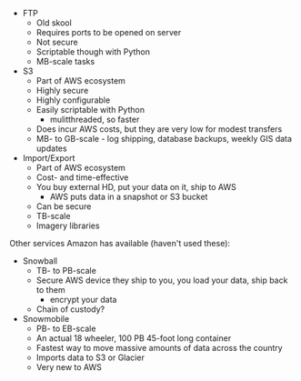 - FTP
    - Old skool
    - Requires ports to be opened on server
    - Not secure
    - Scriptable though with Python
    - MB-scale tasks
- S3
    - Part of AWS ecosystem
    - Highly secure
    - Highly configurable
    - Easily scriptable with Python
        - mulitthreaded, so faster
    - Does incur AWS costs, but they are very low for modest transfers
    - MB- to GB-scale - log shipping, database backups, weekly GIS data updates
- Import/Export
    - Part of AWS ecosystem
    - Cost- and time-effective
    - You buy external HD, put your data on it, ship to AWS
        - AWS puts data in a snapshot or S3 bucket
    - Can be secure
    - TB-scale
    - Imagery libraries

Other services Amazon has available (haven't used these):

- Snowball
    - TB- to PB-scale
    - Secure AWS device they ship to you, you load your data, ship back to them
        - encrypt your data
    - Chain of custody?
- Snowmobile
    - PB- to EB-scale
    - An actual 18 wheeler, 100 PB 45-foot long container
    - Fastest way to move massive amounts of data across the country
    - Imports data to S3 or Glacier
    - Very new to AWS
